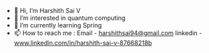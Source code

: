 - 👋 Hi, I’m Harshith Sai V
- 👀 I’m interested in quantum computing
- 🌱 I’m currently learning Spring 
- 📫 How to reach me : Email - harshithsai94@gmail.com linkedin - www.linkedin.com/in/harshith-sai-v-87668218b

<!---
godfather2327/godfather2327 is a ✨ special ✨ repository because its `README.md` (this file) appears on your GitHub profile.
You can click the Preview link to take a look at your changes.
--->
